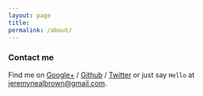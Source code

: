 ```yaml
---
layout: page
title: 
permalink: /about/
---
```


### Contact me

Find me on [Google+][google] / [Github][github] / [Twitter][Twitter] or just say `Hello` at
[jeremynealbrown@gmail.com](jeremynealbrown@gmail.com).

[jekyll]: http://jekyllrb.com
[github]: https://github.com/jeremynealbrown
[google]: https://plus.google.com/+JeremyBrownFromEarth
[twitter]: https://twitter.com/jeremynealbrown
